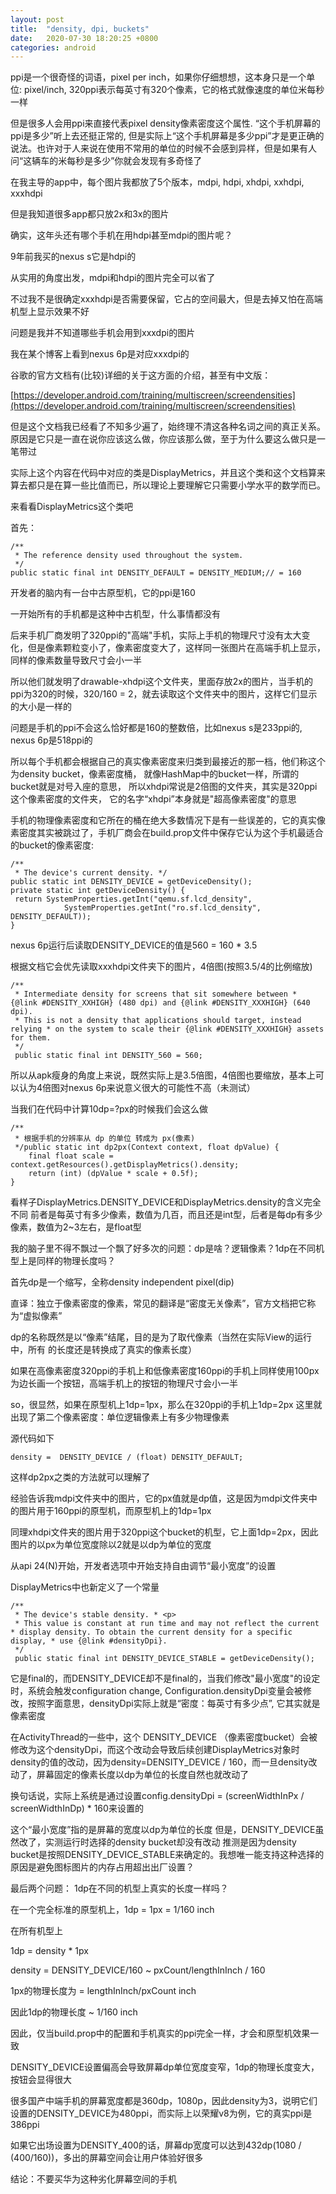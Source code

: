 ```yaml
---
layout: post
title:  "density, dpi, buckets"
date:   2020-07-30 18:20:25 +0800
categories: android
---
```

ppi是一个很奇怪的词语，pixel per inch，如果你仔细想想，这本身只是一个单位: pixel/inch, 320ppi表示每英寸有320个像素，它的格式就像速度的单位米每秒一样

但是很多人会用ppi来直接代表pixel density像素密度这个属性. “这个手机屏幕的ppi是多少”听上去还挺正常的, 但是实际上“这个手机屏幕是多少ppi”才是更正确的说法。也许对于人来说在使用不常用的单位的时候不会感到异样，但是如果有人问“这辆车的米每秒是多少”你就会发现有多奇怪了


在我主导的app中，每个图片我都放了5个版本，mdpi, hdpi, xhdpi, xxhdpi, xxxhdpi

但是我知道很多app都只放2x和3x的图片

确实，这年头还有哪个手机在用hdpi甚至mdpi的图片呢？

9年前我买的nexus s它是hdpi的

从实用的角度出发，mdpi和hdpi的图片完全可以省了

不过我不是很确定xxxhdpi是否需要保留，它占的空间最大，但是去掉又怕在高端机型上显示效果不好

  

问题是我并不知道哪些手机会用到xxxdpi的图片

我在某个博客上看到nexus 6p是对应xxxdpi的

  

谷歌的官方文档有(比较)详细的关于这方面的介绍，甚至有中文版：

[https://developer.android.com/training/multiscreen/screendensities](https://developer.android.com/training/multiscreen/screendensities)

但是这个文档我已经看了不知多少遍了，始终理不清这各种名词之间的真正关系。原因是它只是一直在说你应该这么做，你应该那么做，至于为什么要这么做只是一笔带过

实际上这个内容在代码中对应的类是DisplayMetrics，并且这个类和这个文档算来算去都只是在算一些比值而已，所以理论上要理解它只需要小学水平的数学而已。

  

来看看DisplayMetrics这个类吧

首先：

    /**  
     * The reference density used throughout the system. 
     */
    public static final int DENSITY_DEFAULT = DENSITY_MEDIUM;// = 160

开发者的脑内有一台中古原型机，它的ppi是160

一开始所有的手机都是这种中古机型，什么事情都没有

后来手机厂商发明了320ppi的"高端"手机，实际上手机的物理尺寸没有太大变化，但是像素颗粒变小了，像素密度变大了，这样同一张图片在高端手机上显示，同样的像素数量导致尺寸会小一半

所以他们就发明了drawable-xhdpi这个文件夹，里面存放2x的图片，当手机的ppi为320的时候，320/160 = 2，就去读取这个文件夹中的图片，这样它们显示的大小是一样的

问题是手机的ppi不会这么恰好都是160的整数倍，比如nexus s是233ppi的, nexus 6p是518ppi的

所以每个手机都会根据自己的真实像素密度来归类到最接近的那一档，他们称这个为density bucket，像素密度桶，
就像HashMap中的bucket一样，所谓的bucket就是对号入座的意思，
所以xhdpi常说是2倍图的文件夹，其实是320ppi这个像素密度的文件夹，
它的名字“xhdpi”本身就是"超高像素密度"的意思


手机的物理像素密度和它所在的桶在绝大多数情况下是有一些误差的，它的真实像素密度其实被跳过了，手机厂商会在build.prop文件中保存它认为这个手机最适合的bucket的像素密度:

    /**  
     * The device's current density. */
    public static int DENSITY_DEVICE = getDeviceDensity();
    private static int getDeviceDensity() {  
	 return SystemProperties.getInt("qemu.sf.lcd_density",  
	            SystemProperties.getInt("ro.sf.lcd_density", DENSITY_DEFAULT));  
	}

nexus  6p运行后读取DENSITY_DEVICE的值是560 = 160 * 3.5

根据文档它会优先读取xxxhdpi文件夹下的图片，4倍图(按照3.5/4的比例缩放)

    /**  
     * Intermediate density for screens that sit somewhere between * {@link #DENSITY_XXHIGH} (480 dpi) and {@link #DENSITY_XXXHIGH} (640 dpi).  
     * This is not a density that applications should target, instead relying * on the system to scale their {@link #DENSITY_XXXHIGH} assets for them.  
     */
     public static final int DENSITY_560 = 560;

所以从apk瘦身的角度上来说，既然实际上是3.5倍图，4倍图也要缩放，基本上可以认为4倍图对nexus 6p来说意义很大的可能性不高（未测试）

当我们在代码中计算10dp=?px的时候我们会这么做

    /**  
     * 根据手机的分辨率从 dp 的单位 转成为 px(像素)  
     */public static int dp2px(Context context, float dpValue) {  
        final float scale = context.getResources().getDisplayMetrics().density;  
        return (int) (dpValue * scale + 0.5f);  
    }

看样子DisplayMetrics.DENSITY_DEVICE和DisplayMetrics.density的含义完全不同
前者是每英寸有多少像素，数值为几百，而且还是int型，后者是每dp有多少像素，数值为2~3左右，是float型

我的脑子里不得不飘过一个飘了好多次的问题：dp是啥？逻辑像素？1dp在不同机型上是同样的物理长度吗？

首先dp是一个缩写，全称density independent pixel(dip)

直译：独立于像素密度的像素，常见的翻译是“密度无关像素”，官方文档把它称为“虚拟像素”

dp的名称既然是以“像素”结尾，目的是为了取代像素（当然在实际View的运行中，所有 的长度还是转换成了真实的像素长度）

如果在高像素密度320ppi的手机上和低像素密度160ppi的手机上同样使用100px为边长画一个按钮，高端手机上的按钮的物理尺寸会小一半

so，很显然，如果在原型机上1dp=1px，那么在320ppi的手机上1dp=2px
这里就出现了第二个像素密度：单位逻辑像素上有多少物理像素

源代码如下

    density =  DENSITY_DEVICE / (float) DENSITY_DEFAULT;

这样dp2px之类的方法就可以理解了

经验告诉我mdpi文件夹中的图片，它的px值就是dp值，这是因为mdpi文件夹中的图片用于160ppi的原型机，而原型机上的1dp=1px

同理xhdpi文件夹的图片用于320ppi这个bucket的机型，它上面1dp=2px，因此图片的以px为单位宽度除以2就是以dp为单位的宽度

从api 24(N)开始，开发者选项中开始支持自由调节“最小宽度”的设置

DisplayMetrics中也新定义了一个常量

    /**  
     * The device's stable density. * <p>  
     * This value is constant at run time and may not reflect the current * display density. To obtain the current density for a specific display, * use {@link #densityDpi}.  
     */
     public static final int DENSITY_DEVICE_STABLE = getDeviceDensity();

它是final的，而DENSITY_DEVICE却不是final的，当我们修改"最小宽度"的设定时，系统会触发configuration change, Configuration.densityDpi变量会被修改，按照字面意思，densityDpi实际上就是“密度：每英寸有多少点”, 它其实就是像素密度

在ActivityThread的一些中，这个 DENSITY_DEVICE （像素密度bucket）会被修改为这个densityDpi，而这个改动会导致后续创建DisplayMetrics对象时density的值的改动，因为density=DENSITY_DEVICE / 160，而一旦density改动了，屏幕固定的像素长度以dp为单位的长度自然也就改动了

换句话说，实际上系统是通过设置config.densityDpi = (screenWidthInPx / screenWidthInDp) * 160来设置的

这个“最小宽度”指的是屏幕的宽度以dp为单位的长度
但是，DENSITY_DEVICE虽然改了，实测运行时选择的density bucket却没有改动
推测是因为density bucket是按照DENSITY_DEVICE_STABLE来确定的。我想唯一能支持这种选择的原因是避免图标图片的内存占用超出出厂设置？

最后两个问题：
1dp在不同的机型上真实的长度一样吗？

在一个完全标准的原型机上，1dp = 1px = 1/160 inch

在所有机型上

1dp = density * 1px

density = DENSITY_DEVICE/160 ~ pxCount/lengthInInch / 160

1px的物理长度为 = lengthInInch/pxCount inch

因此1dp的物理长度 ~ 1/160 inch

因此，仅当build.prop中的配置和手机真实的ppi完全一样，才会和原型机效果一致

DENSITY_DEVICE设置偏高会导致屏幕dp单位宽度变窄，1dp的物理长度变大，按钮会显得很大

很多国产中端手机的屏幕宽度都是360dp，1080p，因此density为3，说明它们设置的DENSITY_DEVICE为480ppi，而实际上以荣耀v8为例，它的真实ppi是386ppi

如果它出场设置为DENSITY_400的话，屏幕dp宽度可以达到432dp(1080 / (400/160))，多出的屏幕空间会让用户体验好很多

结论：不要买华为这种劣化屏幕空间的手机
